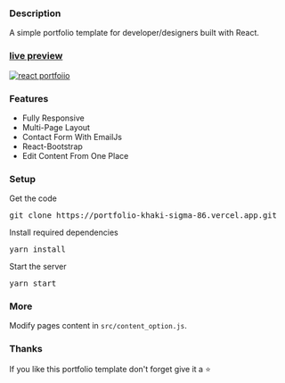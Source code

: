 ### Description

A simple portfolio template for developer/designers built with React. 

### [live preview](https://portfolio-khaki-sigma-86.vercel.app/)

[![react portfoiio](src/assets/images/react%20portfolio%20gif.gif)](https://portfolio-khaki-sigma-86.vercel.app/)

### Features

- Fully Responsive
- Multi-Page Layout
- Contact Form With EmailJs
- React-Bootstrap
- Edit Content From One Place

### Setup

Get the code

<pre>git clone https://portfolio-khaki-sigma-86.vercel.app.git</pre>
 
Install required dependencies

<pre>yarn install</pre>


Start the server

<pre>yarn start</pre>

### More

Modify pages content in  `src/content_option.js`.

### Thanks

If you like this portfolio template don't forget give it a ⭐ 

